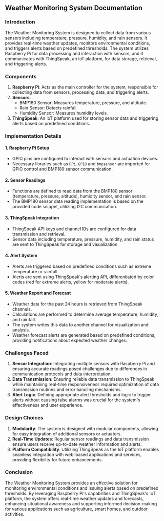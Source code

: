## Weather Monitoring System Documentation

### Introduction
The Weather Monitoring System is designed to collect data from various sensors including temperature, pressure, humidity, and rain sensors. It provides real-time weather updates, monitors environmental conditions, and triggers alerts based on predefined thresholds. The system utilizes Raspberry Pi for data processing and interaction with sensors, and it communicates with ThingSpeak, an IoT platform, for data storage, retrieval, and triggering alerts.

### Components
1. **Raspberry Pi**: Acts as the main controller for the system, responsible for collecting data from sensors, processing data, and triggering alerts.
2. **Sensors**:
   - BMP180 Sensor: Measures temperature, pressure, and altitude.
   - Rain Sensor: Detects rainfall.
   - Humidity Sensor: Measures humidity levels.
3. **ThingSpeak**: An IoT platform used for storing sensor data and triggering alerts based on predefined conditions.

### Implementation Details

#### 1. Raspberry Pi Setup
- GPIO pins are configured to interact with sensors and actuation devices.
- Necessary libraries such as `RPi.GPIO` and `bmpsensor` are imported for GPIO control and BMP180 sensor communication.

#### 2. Sensor Readings
- Functions are defined to read data from the BMP180 sensor (temperature, pressure, altitude), humidity sensor, and rain sensor.
- The BMP180 sensor data reading implementation is based on the provided code snippet, utilizing I2C communication.

#### 3. ThingSpeak Integration
- ThingSpeak API keys and channel IDs are configured for data transmission and retrieval.
- Sensor data including temperature, pressure, humidity, and rain status are sent to ThingSpeak for storage and visualization.

#### 4. Alert System
- Alerts are triggered based on predefined conditions such as extreme temperature or rainfall.
- Alerts are sent using ThingSpeak's alerting API, differentiated by color codes (red for extreme alerts, yellow for moderate alerts).

#### 5. Weather Report and Forecast
- Weather data for the past 24 hours is retrieved from ThingSpeak channels.
- Calculations are performed to determine average temperature, humidity, and rainfall.
- The system writes this data to another channel for visualization and analysis.
- Weather forecast alerts are generated based on predefined conditions, providing notifications about expected weather changes.

### Challenges Faced
1. **Sensor Integration**: Integrating multiple sensors with Raspberry Pi and ensuring accurate readings posed challenges due to differences in communication protocols and data interpretation.
2. **Data Transmission**: Ensuring reliable data transmission to ThingSpeak while maintaining real-time responsiveness required optimization of data transmission routines and error handling mechanisms.
3. **Alert Logic**: Defining appropriate alert thresholds and logic to trigger alerts without causing false alarms was crucial for the system's effectiveness and user experience.

### Design Choices
1. **Modularity**: The system is designed with modular components, allowing for easy integration of additional sensors or actuators.
2. **Real-Time Updates**: Regular sensor readings and data transmission ensure users receive up-to-date weather information and alerts.
3. **Platform Compatibility**: Utilizing ThingSpeak as the IoT platform enables seamless integration with web-based applications and services, providing flexibility for future enhancements.

### Conclusion
The Weather Monitoring System provides an effective solution for monitoring environmental conditions and issuing alerts based on predefined thresholds. By leveraging Raspberry Pi's capabilities and ThingSpeak's IoT platform, the system offers real-time weather updates and forecasts, enhancing situational awareness and supporting informed decision-making for various applications such as agriculture, smart homes, and outdoor activities.
